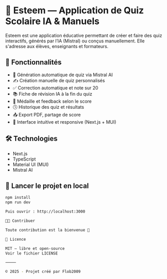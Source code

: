# 🌟 Esteem — Application de Quiz Scolaire IA & Manuels

Esteem est une application éducative permettant de créer et faire des quiz interactifs, générés par l’IA (Mistral) ou conçus manuellement. Elle s'adresse aux élèves, enseignants et formateurs.

## 🚀 Fonctionnalités

- 🤖 Génération automatique de quiz via Mistral AI
- ✍️ Création manuelle de quiz personnalisés
- ✅ Correction automatique et note sur 20
- 📚 Fiche de révision IA à la fin du quiz
- 🏅 Médaille et feedback selon le score
- 🕓 Historique des quiz et résultats
- 📤 Export PDF, partage de score
- 🎯 Interface intuitive et responsive (Next.js + MUI)

## 🛠️ Technologies

- Next.js
- TypeScript
- Material UI (MUI)
- Mistral AI

## 🔧 Lancer le projet en local

```bash
npm install
npm run dev

Puis ouvrir : http://localhost:3000

🧑‍💻 Contribuer

Toute contribution est la bienvenue 🙌

📄 Licence

MIT – libre et open-source
Voir le fichier LICENSE

⸻

© 2025 - Projet créé par Flob2009